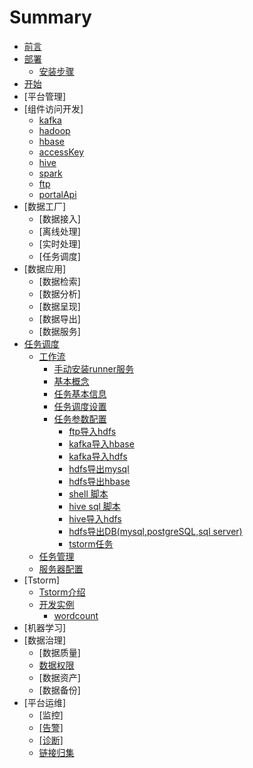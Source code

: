 # Summary

* [前言](README.md)
* [部署](部署/README.md)
  * [安装步骤](部署/TBDS部署.md)
* [开始](开始/README.md)
* \[平台管理\]
* \[组件访问开发\]
  * [kafka](组件使用/kafka/kafka.md)
  * [hadoop](组件使用/hadoop/hadoop.md)
  * [hbase](组件使用/hbase/hbase.md)
  * [accessKey](组件使用/accesskey/acckey.md)
  * [hive](组件使用/hive/hive.md)
  * [spark](组件使用/spark/spark.md)
  * [ftp](组件使用/ftpOverHdfs/ftp.md)
  * [portalApi](组件使用/portalApi/portalApi.md)
* \[数据工厂\]
  * \[数据接入\]
  * \[离线处理\]
  * \[实时处理\]
  * \[任务调度\]
* \[数据应用\]
  * \[数据检索\]
  * \[数据分析\]
  * \[数据呈现\]
  * \[数据导出\]
  * \[数据服务\]
* [任务调度](/workflow/readme.md)
  * [工作流](/workflow/workflow/readme.md)
    * [手动安装runner服务](/workflow/workflow/addrunner.md)
    * [基本概念](/workflow/workflow/basicConcept.md)
    * [任务基本信息](/workflow/workflow/runnerBasicInfo.md)
    * [任务调度设置](/workflow/workflow/runnerCycle.md)
    * [任务参数配置](/workflow/workflow/runners.md)
      * [ftp导入hdfs](/workflow/workflow/runners/ftp2hdfs.md)
      * [kafka导入hbase](/workflow/workflow/runners/kafka2hbase.md)
      * [kafka导入hdfs](/workflow/workflow/runners/kafka2hdfs.md)
      * [hdfs导出mysql](/workflow/workflow/runners/hdfs2mysql.md)
      * [hdfs导出hbase](/workflow/workflow/runners/hdfs2hbase.md)
      * [shell 脚本](/workflow/workflow/runners/shell.md)
      * [hive sql 脚本](/workflow/workflow/runners/hivesql.md)
      * [hive导入hdfs](/workflow/workflow/runners/hive2hdfs.md)
      * [hdfs导出DB\(mysql,postgreSQL,sql server\)](/workflow/workflow/runners/hdfs2db.md)
      * [tstorm任务](/workflow/workflow/runners/customerTstorm.md)
  * [任务管理](/workflow/tasks/readme.md)
  * [服务器配置](/workflow/services/readme.md)
* \[Tstorm\]
  * [Tstorm介绍](/tstorm/readme.md)
  * [开发实例](/tstorm/demo/readme.md)
    * [wordcount](/tstorm/demo/wordcountTstormDemo.md)
* \[机器学习\]
* \[数据治理\]
  * \[数据质量\]
  * [数据权限](数据治理/数据权限/数据权限.md)
  * \[数据资产\]
  * \[数据备份\]
* \[平台运维\]
  * \[监控\]
  * [\[告警\]](平台运维/诊断/gao-8b665d.md)
  * [\[诊断\]](平台运维/诊断/诊断.md)
  * [链接归集](平台运维/链接归集/links.md)



